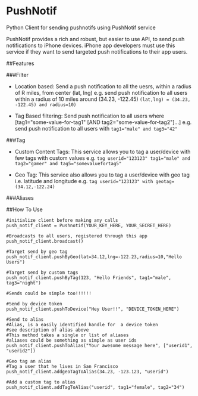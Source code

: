 PushNotif
=========

Python Client for sending pushnotifs using PushNotif service

PushNotif provides a rich and robust, but easier to use API, to send push notifications to iPhone devices. iPhone app developers must use this service if they want to send targeted push notifications to their app users.

##Features


###Filter
* Location based: Send a push notification to all the uesrs, within a radius of R miles, from center (lat, lng)
e.g. send push notification to all users within a radius of 10 miles around (34.23, -122.45) `(lat,lng) = (34.23, -122.45) and radius=10)`

* Tag Based filtering: Send push notification to all users where [tag1="some-value-for-tag1" [AND tag2="some-value-for-tag2"]...] 
e.g. send push notification to all users with `tag1="male" and tag3="42"`


###Tag
* Custom Content Tags: This service allows you to tag a user/device with few tags with custom values 
e.g. `tag userid="123123" tag1="male" and tag2="gamer" and tag5="somevaluefortag5"`

* Geo Tag: This service also allows you to tag a user/device with geo tag i.e. latitude and longitude 
e.g. `tag userid="123123" with geotag=(34.12,-122.24)`


###Aliases



##How To Use

    #initialize client before making any calls
    push_notif_client = Pushnotif(YOUR_KEY_HERE, YOUR_SECRET_HERE)

    #Broadcasts to all users, registered through this app
    push_notif_client.broadcast()

    #Target send by geo tag
    push_notif_client.pushByGeo(lat=34.12,lng=-122.23,radius=10,"Hello Users")

    #Target send by custom tags
    push_notif_client.pushByTag(123, "Hello Friends", tag1="male", tag3="night")

    #Sends could be simple too!!!!!!

    #Send by device token
    push_notif_client.pushToDevice("Hey User!!", "DEVICE_TOKEN_HERE")

    #Send to alias
    #Alias, is a easily identified handle for  a device token
    #see description of alias above
    #This method takes a single or list of aliases
    #aliases could be something as simple as user ids
    push_notif_client.pushToAlias("Your awesome message here", ["userid1", "userid2"])

    #Geo tag an alias
    #Tag a user that he lives in San Francisco
    push_notif_client.addgeoTagToAlias(34.23, -123.123, "userid")

    #Add a custom tag to alias
    push_notif_client.addTagToAlias("userid", tag1="female", tag2="34")
